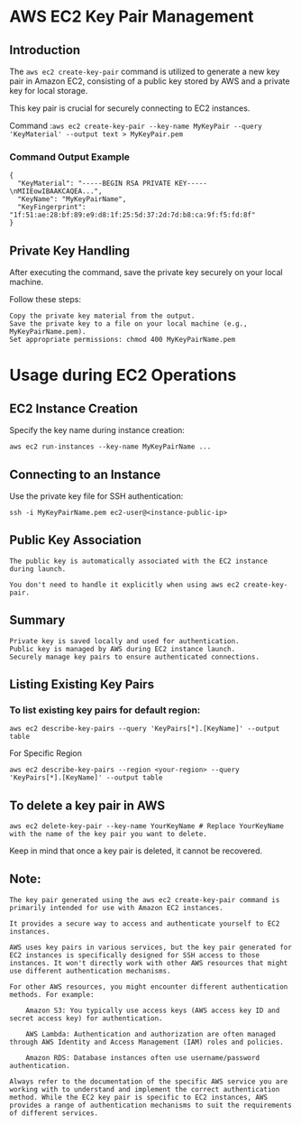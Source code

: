 
# AWS EC2 Key Pair Management

## Introduction
The `aws ec2 create-key-pair` command is utilized to generate a new key pair in Amazon EC2, consisting of a public key stored by AWS and a private key for local storage. 

This key pair is crucial for securely connecting to EC2 instances.

Command :`aws ec2 create-key-pair --key-name MyKeyPair --query 'KeyMaterial' --output text > MyKeyPair.pem`
### Command Output Example
```
{
  "KeyMaterial": "-----BEGIN RSA PRIVATE KEY-----\nMIIEowIBAAKCAQEA...",
  "KeyName": "MyKeyPairName",
  "KeyFingerprint": "1f:51:ae:28:bf:89:e9:d8:1f:25:5d:37:2d:7d:b8:ca:9f:f5:fd:8f"
}
```
## Private Key Handling
After executing the command, save the private key securely on your local machine. 

Follow these steps:
```
Copy the private key material from the output.
Save the private key to a file on your local machine (e.g., MyKeyPairName.pem).
Set appropriate permissions: chmod 400 MyKeyPairName.pem
```
# Usage during EC2 Operations
## EC2 Instance Creation
Specify the key name during instance creation:

```
aws ec2 run-instances --key-name MyKeyPairName ...
```
## Connecting to an Instance
Use the private key file for SSH authentication:
```
ssh -i MyKeyPairName.pem ec2-user@<instance-public-ip>
```
## Public Key Association
```
The public key is automatically associated with the EC2 instance during launch. 

You don't need to handle it explicitly when using aws ec2 create-key-pair.
```
## Summary
```
Private key is saved locally and used for authentication.
Public key is managed by AWS during EC2 instance launch.
Securely manage key pairs to ensure authenticated connections.
```
## Listing Existing Key Pairs
### To list existing key pairs for default region:

```
aws ec2 describe-key-pairs --query 'KeyPairs[*].[KeyName]' --output table
```
For Specific Region

```
aws ec2 describe-key-pairs --region <your-region> --query 'KeyPairs[*].[KeyName]' --output table
```
## To delete a key pair in AWS
```
aws ec2 delete-key-pair --key-name YourKeyName # Replace YourKeyName with the name of the key pair you want to delete.
```
Keep in mind that once a key pair is deleted, it cannot be recovered.
## Note:
```
The key pair generated using the aws ec2 create-key-pair command is primarily intended for use with Amazon EC2 instances. 

It provides a secure way to access and authenticate yourself to EC2 instances.

AWS uses key pairs in various services, but the key pair generated for EC2 instances is specifically designed for SSH access to those instances. It won't directly work with other AWS resources that might use different authentication mechanisms.

For other AWS resources, you might encounter different authentication methods. For example:

    Amazon S3: You typically use access keys (AWS access key ID and secret access key) for authentication.

    AWS Lambda: Authentication and authorization are often managed through AWS Identity and Access Management (IAM) roles and policies.

    Amazon RDS: Database instances often use username/password authentication.

Always refer to the documentation of the specific AWS service you are working with to understand and implement the correct authentication method. While the EC2 key pair is specific to EC2 instances, AWS provides a range of authentication mechanisms to suit the requirements of different services.
```
